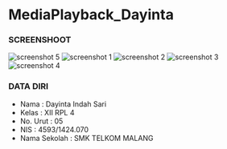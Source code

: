 # MediaPlayback_Dayinta

### SCREENSHOOT
![screenshot 5](https://user-images.githubusercontent.com/22117431/29544090-0f2e8e18-8710-11e7-85b8-98eed62cc642.png)
![screenshot 1](https://user-images.githubusercontent.com/22117431/29544091-0f2ed6f2-8710-11e7-941c-a36c78bd2777.png)
![screenshot 2](https://user-images.githubusercontent.com/22117431/29544095-0f457150-8710-11e7-863d-5d0c413459a8.png)
![screenshot 3](https://user-images.githubusercontent.com/22117431/29544094-0f432fda-8710-11e7-9d36-62105962944c.png)
![screenshot 4](https://user-images.githubusercontent.com/22117431/29544092-0f305c98-8710-11e7-8085-5d22f009fa56.png)

### DATA DIRI
- Nama          : Dayinta Indah Sari
- Kelas         : XII RPL 4
- No. Urut      : 05
- NIS           : 4593/1424.070
- Nama Sekolah  : SMK TELKOM MALANG
